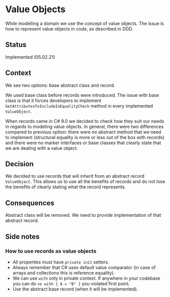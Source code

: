 # Value Objects

While modelling a domain we use the concept of value objects. The issue is how to represent value objects in code, as described in DDD.

## Status

Implemented (05.02.21)

## Context

We see two options: base abstract class and record.

We used base class before records were introduced. The issue with base class is that it forces developers to implement `GetAttributesToIncludeInEqualityCheck` method in every implemented `ValueObject`.

When records came in C# 9.0 we decided to check how they suit our needs in regards to modeling value objects. In general, there were two differences compared to previous option: there were no abstract method that we need to implement (structural equality is more or less out of the box with records) and there were no marker interfaces or base classes that clearly state that we are dealing with a value object.

## Decision

We decided to use records that will inherit from an abstract record `ValueObject`. This allows us to use all the benefits of records and do not lose the benefits of clearly stating what the record represents.

## Consequences

Abstract class will be removed. We need to provide implementation of that abstract record.

## Side notes

### How to use records as value objects

* All properties must have `private init` setters.
* Always remember that C# uses default value comparator (in case of arrays and collections this is reference equality).
* We can use `with` only in private context. If anywhere in your codebase you can do `vo with { A = "B" }` you violated first point.
* Use the abstract base record (when it will be implemented).
